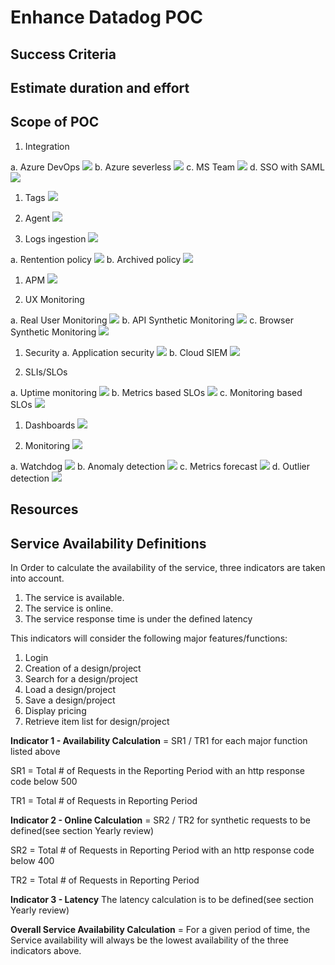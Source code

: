 # Enhance Datadog POC

## Success Criteria

## Estimate duration and effort

## Scope of POC 
1. Integration

a. Azure DevOps ![](https://geps.dev/progress/100)
b. Azure severless ![](https://geps.dev/progress/100)
c. MS Team ![](https://geps.dev/progress/10)
d. SSO with SAML ![](https://geps.dev/progress/0)

1. Tags ![](https://geps.dev/progress/100)

1. Agent ![](https://geps.dev/progress/100)

1. Logs ingestion ![](https://geps.dev/progress/100)

a. Rentention policy ![](https://geps.dev/progress/0)
b. Archived policy ![](https://geps.dev/progress/0)

1. APM ![](https://geps.dev/progress/100) 

1. UX Monitoring 

a. Real User Monitoring ![](https://geps.dev/progress/100)
b. API Synthetic Monitoring ![](https://geps.dev/progress/0)
c. Browser Synthetic Monitoring ![](https://geps.dev/progress/0) 

1. Security 
a. Application security ![](https://geps.dev/progress/100)
b. Cloud SIEM ![](https://geps.dev/progress/0)

1. SLIs/SLOs 

a. Uptime monitoring ![](https://geps.dev/progress/0)
b. Metrics based SLOs ![](https://geps.dev/progress/100)
c. Monitoring based SLOs ![](https://geps.dev/progress/0)

1. Dashboards ![](https://geps.dev/progress/100)

1. Monitoring ![](https://geps.dev/progress/100)

a. Watchdog ![](https://geps.dev/progress/0)
b. Anomaly detection ![](https://geps.dev/progress/0)
c. Metrics forecast ![](https://geps.dev/progress/0)
d. Outlier detection ![](https://geps.dev/progress/0)

## Resources

## 





## Service Availability Definitions

In Order to calculate the availability of the service, three indicators are taken into account.

1. The service is available.
2. The service is online.
3. The service response time is under the defined latency

This indicators will consider the following major features/functions:

1. Login
2. Creation of a design/project
3. Search for a design/project
4. Load a design/project
5. Save a design/project
6. Display pricing
7. Retrieve item list for design/project

**Indicator 1 - Availability Calculation** = SR1 / TR1 for each major function listed above 

SR1 = Total # of Requests in the Reporting Period with an http response code below 500

TR1 = Total # of Requests in Reporting Period

**Indicator 2 - Online Calculation** = SR2 / TR2 for synthetic requests to be defined(see section Yearly review)

SR2 = Total # of Requests in Reporting Period with an http response code below 400

TR2 = Total # of Requests in Reporting Period

**Indicator 3 - Latency** The latency calculation is to be defined(see section Yearly review)

**Overall Service Availability Calculation** = For a given period of time, the Service availability will always be the lowest availability of the three indicators above.